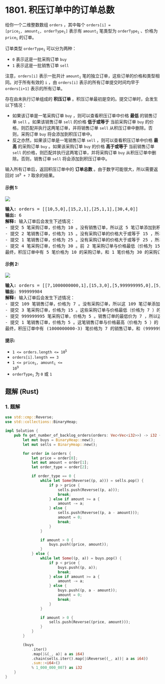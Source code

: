 # 1801. 积压订单中的订单总数
给你一个二维整数数组 `orders` ，其中每个 <code>orders[i] = [price<sub>i</sub>, amount<sub>i</sub>, orderType<sub>i</sub>]</code> 表示有 <code>amount<sub>i</sub></code> 笔类型为 <code>orderType<sub>i</sub></code> 、价格为 <code>price<sub>i</sub></code> 的订单。

订单类型 <code>orderType<sub>i</sub></code> 可以分为两种：

* `0` 表示这是一批采购订单 `buy`
* `1` 表示这是一批销售订单 `sell`

注意，`orders[i]` 表示一批共计 <code>amount<sub>i</sub></code> 笔的独立订单，这些订单的价格和类型相同。对于所有有效的 `i` ，由 `orders[i]` 表示的所有订单提交时间均早于 `orders[i+1]` 表示的所有订单。

存在由未执行订单组成的 **积压订单** 。积压订单最初是空的。提交订单时，会发生以下情况：

* 如果该订单是一笔采购订单 `buy` ，则可以查看积压订单中价格 **最低** 的销售订单 `sell` 。如果该销售订单 `sell` 的价格 **低于或等于** 当前采购订单 `buy` 的价格，则匹配并执行这两笔订单，并将销售订单 `sell` 从积压订单中删除。否则，采购订单 `buy` 将会添加到积压订单中。
* 反之亦然，如果该订单是一笔销售订单 `sell` ，则可以查看积压订单中价格 **最高** 的采购订单 `buy` 。如果该采购订单 `buy` 的价格 **高于或等于** 当前销售订单 `sell` 的价格，则匹配并执行这两笔订单，并将采购订单 `buy` 从积压订单中删除。否则，销售订单 `sell` 将会添加到积压订单中。

输入所有订单后，返回积压订单中的 **订单总数** 。由于数字可能很大，所以需要返回对 <code>10<sup>9</sup> + 7</code> 取余的结果。

#### 示例 1:
![](https://assets.leetcode.com/uploads/2021/03/11/ex1.png)
<pre>
<strong>输入:</strong> orders = [[10,5,0],[15,2,1],[25,1,1],[30,4,0]]
<strong>输出:</strong> 6
<strong>解释:</strong> 输入订单后会发生下述情况：
- 提交 5 笔采购订单，价格为 10 。没有销售订单，所以这 5 笔订单添加到积压订单中。
- 提交 2 笔销售订单，价格为 15 。没有采购订单的价格大于或等于 15 ，所以这 2 笔订单添加到积压订单中。
- 提交 1 笔销售订单，价格为 25 。没有采购订单的价格大于或等于 25 ，所以这 1 笔订单添加到积压订单中。
- 提交 4 笔采购订单，价格为 30 。前 2 笔采购订单与价格最低（价格为 15）的 2 笔销售订单匹配，从积压订单中删除这 2 笔销售订单。第 3 笔采购订单与价格最低的 1 笔销售订单匹配，销售订单价格为 25 ，从积压订单中删除这 1 笔销售订单。积压订单中不存在更多销售订单，所以第 4 笔采购订单需要添加到积压订单中。
最终，积压订单中有 5 笔价格为 10 的采购订单，和 1 笔价格为 30 的采购订单。所以积压订单中的订单总数为 6 。
</pre>

#### 示例 2:
![](https://assets.leetcode.com/uploads/2021/03/11/ex2.png)
<pre>
<strong>输入:</strong> orders = [[7,1000000000,1],[15,3,0],[5,999999995,0],[5,1,1]]
<strong>输出:</strong> 999999984
<strong>解释:</strong> 输入订单后会发生下述情况：
- 提交 109 笔销售订单，价格为 7 。没有采购订单，所以这 109 笔订单添加到积压订单中。
- 提交 3 笔采购订单，价格为 15 。这些采购订单与价格最低（价格为 7 ）的 3 笔销售订单匹配，从积压订单中删除这 3 笔销售订单。
- 提交 999999995 笔采购订单，价格为 5 。销售订单的最低价为 7 ，所以这 999999995 笔订单添加到积压订单中。
- 提交 1 笔销售订单，价格为 5 。这笔销售订单与价格最高（价格为 5 ）的 1 笔采购订单匹配，从积压订单中删除这 1 笔采购订单。
最终，积压订单中有 (1000000000-3) 笔价格为 7 的销售订单，和 (999999995-1) 笔价格为 5 的采购订单。所以积压订单中的订单总数为 1999999991 ，等于 999999984 % (109 + 7) 。
</pre>

#### 提示:
* <code>1 <= orders.length <= 10<sup>5</sup></code>
* `orders[i].length == 3`
* <code>1 <= price<sub>i</sub>, amount<sub>i</sub> <= 10<sup>9</sup></code>
* <code>orderType<sub>i</sub></code> 为 `0` 或 `1`

## 题解 (Rust)

### 1. 题解
```Rust
use std::cmp::Reverse;
use std::collections::BinaryHeap;

impl Solution {
    pub fn get_number_of_backlog_orders(orders: Vec<Vec<i32>>) -> i32 {
        let mut buys = BinaryHeap::new();
        let mut sells = BinaryHeap::new();

        for order in &orders {
            let price = order[0];
            let mut amount = order[1];
            let order_type = order[2];

            if order_type == 0 {
                while let Some(Reverse((p, a))) = sells.pop() {
                    if p > price {
                        sells.push(Reverse((p, a)));
                        break;
                    } else if amount >= a {
                        amount -= a;
                    } else {
                        sells.push(Reverse((p, a - amount)));
                        amount = 0;
                        break;
                    }
                }

                if amount > 0 {
                    buys.push((price, amount));
                }
            } else {
                while let Some((p, a)) = buys.pop() {
                    if p < price {
                        buys.push((p, a));
                        break;
                    } else if amount >= a {
                        amount -= a;
                    } else {
                        buys.push((p, a - amount));
                        amount = 0;
                        break;
                    }
                }

                if amount > 0 {
                    sells.push(Reverse((price, amount)));
                }
            }
        }

        (buys
            .iter()
            .map(|&(_, a)| a as i64)
            .chain(sells.iter().map(|&Reverse((_, a))| a as i64))
            .sum::<i64>()
            % 1_000_000_007) as i32
    }
}
```
